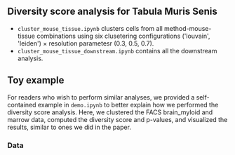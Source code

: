 ## Diversity score analysis for **Tabula Muris Senis**
- `cluster_mouse_tissue.ipynb` clusters cells from all method-mouse-tissue combinations using six clusetering configurations ('louvain', 'leiden') $\times$ resolution parametesr (0.3, 0.5, 0.7). 
- `cluster_mouse_tissue_downstream.ipynb` contains all the downstream analysis.

## Toy example
For readers who wish to perform similar analyses, we provided a self-contained example in `demo.ipynb` to better explain how we performed the diversity score analysis. Here, we clustered the FACS brain_myloid and marrow data, computed the diversity score and p-values, and visualized the results, similar to ones we did in the paper. 

### Data


